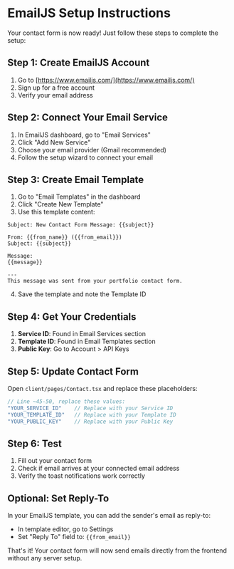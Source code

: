 # EmailJS Setup Instructions

Your contact form is now ready! Just follow these steps to complete the setup:

## Step 1: Create EmailJS Account
1. Go to [https://www.emailjs.com/](https://www.emailjs.com/)
2. Sign up for a free account
3. Verify your email address

## Step 2: Connect Your Email Service
1. In EmailJS dashboard, go to "Email Services"
2. Click "Add New Service"
3. Choose your email provider (Gmail recommended)
4. Follow the setup wizard to connect your email

## Step 3: Create Email Template
1. Go to "Email Templates" in the dashboard
2. Click "Create New Template"
3. Use this template content:

```
Subject: New Contact Form Message: {{subject}}

From: {{from_name}} ({{from_email}})
Subject: {{subject}}

Message:
{{message}}

---
This message was sent from your portfolio contact form.
```

4. Save the template and note the Template ID

## Step 4: Get Your Credentials
1. **Service ID**: Found in Email Services section
2. **Template ID**: Found in Email Templates section  
3. **Public Key**: Go to Account > API Keys

## Step 5: Update Contact Form
Open `client/pages/Contact.tsx` and replace these placeholders:

```javascript
// Line ~45-50, replace these values:
"YOUR_SERVICE_ID"    // Replace with your Service ID
"YOUR_TEMPLATE_ID"   // Replace with your Template ID  
"YOUR_PUBLIC_KEY"    // Replace with your Public Key
```

## Step 6: Test
1. Fill out your contact form
2. Check if email arrives at your connected email address
3. Verify the toast notifications work correctly

## Optional: Set Reply-To
In your EmailJS template, you can add the sender's email as reply-to:
- In template editor, go to Settings
- Set "Reply To" field to: `{{from_email}}`

That's it! Your contact form will now send emails directly from the frontend without any server setup.
